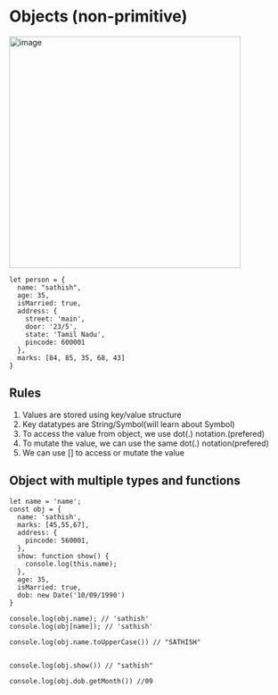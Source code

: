 # Objects (non-primitive)

<img width="415" alt="image" src="https://github.com/user-attachments/assets/0a43fecc-803d-4646-8307-1de8598e7010">

    let person = {
      name: "sathish",
      age: 35,
      isMarried: true,
      address: {
        street: 'main',
        door: '23/5',
        state: 'Tamil Nadu',
        pincode: 600001
      },
      marks: [84, 85, 35, 68, 43]
    }


## Rules
1. Values are stored using key/value structure
2. Key datatypes are String/Symbol(will learn about Symbol)
3. To access the value from object, we use dot(.) notation.(prefered)
4. To mutate the value, we can use the same dot(.) notation(prefered)
5. We can use [] to access or mutate the value

## Object with multiple types and functions

    let name = 'name';
    const obj = {
      name: 'sathish',
      marks: [45,55,67],
      address: {
        pincode: 560001,
      },
      show: function show() {
        console.log(this.name);
      },
      age: 35,
      isMarried: true,
      dob: new Date('10/09/1990')
    }
    
    console.log(obj.name); // 'sathish'
    console.log(obj[name]); // 'sathish'
    
    console.log(obj.name.toUpperCase()) // "SATHISH"
    
    
    console.log(obj.show()) // "sathish"
    
    console.log(obj.dob.getMonth()) //09

